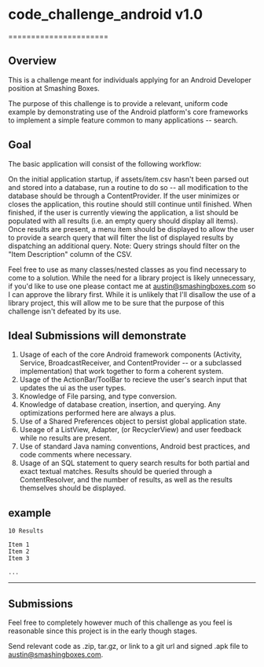 # code_challenge_android v1.0
======================

## Overview

This is a challenge meant for individuals applying for an Android Developer position at Smashing Boxes.

The purpose of this challenge is to provide a relevant, uniform code example by demonstrating use of the Android platform's core frameworks to implement a simple feature common to many applications -- search.

## Goal

The basic application will consist of the following workflow:

On the initial application startup, if assets/item.csv hasn't been parsed out and stored into a database, run a routine to do so -- all modification to the database should be through a ContentProvider.  If the user minimizes or closes the application, this routine should still continue until finished.  When finished, if the user is currently viewing the application, a list should be populated with all results (i.e. an empty query should display all items).  Once results are present, a menu item should be displayed to allow the user to provide a search query that will filter the list of displayed results by dispatching an additional query. Note:  Query strings should filter on the "Item Description" column of the CSV.

Feel free to use as many classes/nested classes as you find necessary to come to a solution.  While the need for a library project is likely unnecessary, if you'd like to use one please contact me at austin@smashingboxes.com so I can approve the library first.  While it is unlikely that I'll disallow the use of a library project, this will allow me to be sure that the purpose of this challenge isn't defeated by its use.


## Ideal Submissions will demonstrate

1.  Usage of each of the core Android framework components (Activity, Service, BroadcastReceiver, and ContentProvider -- or a subclassed implementation) that work together to form a coherent system.
2.  Usage of the ActionBar/ToolBar to recieve the user's search input that updates the ui as the user types.
3.  Knowledge of File parsing, and type conversion.
4.  Knowledge of database creation, insertion, and querying.  Any optimizations performed here are always a plus.
5.  Use of a Shared Preferences object to persist global application state.
6.  Useage of a ListView, Adapter, (or RecyclerView) and user feedback while no results are present.
7.  Use of standard Java naming conventions, Android best practices, and code comments where necessary.
8.  Usage of an SQL statement to query search results for both partial and exact textual matches.  Results should be queried through a ContentResolver, and the number of results, as well as the results themselves should be displayed.  


example
-------------------------
    10 Results
    
    Item 1
    Item 2
    Item 3
    
    ...

-------------------------

## Submissions

Feel free to completely however much of this challenge as you feel is reasonable since this project is in the early though stages.

Send relevant code as .zip, tar.gz, or link to a git url and signed .apk file to austin@smashingboxes.com.

